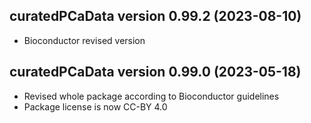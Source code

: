 ## curatedPCaData version 0.99.2 (2023-08-10)

* Bioconductor revised version

## curatedPCaData version 0.99.0 (2023-05-18)

* Revised whole package according to Bioconductor guidelines
* Package license is now CC-BY 4.0
